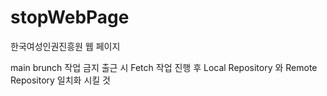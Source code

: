 # stopWebPage
한국여성인권진흥원 웹 페이지

main brunch 작업 금지 
출근 시 Fetch 작업 진행 후 Local Repository 와 Remote Repository 일치화 시킬 것
